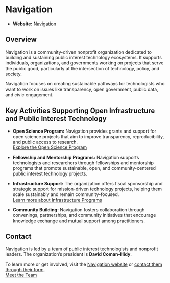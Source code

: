 # Navigation

- **Website:** [Navigation](https://www.navigation.org/)

## Overview

Navigation is a community-driven nonprofit organization dedicated to building and sustaining public interest technology ecosystems. It supports individuals, organizations, and governments working on projects that serve the public good, particularly at the intersection of technology, policy, and society.

Navigation focuses on creating sustainable pathways for technologists who want to work on issues like transparency, open government, public data, and civic engagement.

## Key Activities Supporting Open Infrastructure and Public Interest Technology

- **Open Science Program:** Navigation provides grants and support for open science projects that aim to improve transparency, reproducibility, and public access to research.  
  [Explore the Open Science Program](https://www.navigation.org/grants/open-science)

- **Fellowship and Mentorship Programs:** Navigation supports technologists and researchers through fellowships and mentorship programs that promote sustainable, open, and community-centered public interest technology projects.

- **Infrastructure Support:** The organization offers fiscal sponsorship and strategic support for mission-driven technology projects, helping them scale sustainably and remain community-focused.  
  [Learn more about Infrastructure Programs](https://www.navigation.org/for-projects)

- **Community Building:** Navigation fosters collaboration through convenings, partnerships, and community initiatives that encourage knowledge exchange and mutual support among practitioners.

## Contact

Navigation is led by a team of public interest technologists and nonprofit leaders. The organization’s president is **David Coman-Hidy**.

To learn more or get involved, visit the [Navigation website](https://www.navigation.org/) or [contact them through their form](https://www.navigation.org/contact).  
[Meet the Team](https://www.navigation.org/team)
